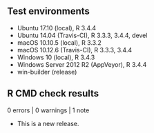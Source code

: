 ## Test environments

* Ubuntu 17.10 (local), R 3.4.4
* Ubuntu 14.04 (Travis-CI), R 3.3.3, 3.4.4, devel
* macOS 10.10.5 (local), R 3.3.2
* macOS 10.12.6 (Travis-CI), R 3.3.3, 3.4.4
* Windows 10 (local), R 3.4.3
* Windows Server 2012 R2 (AppVeyor), R 3.4.4
* win-builder (release)

## R CMD check results

0 errors | 0 warnings | 1 note

* This is a new release.
